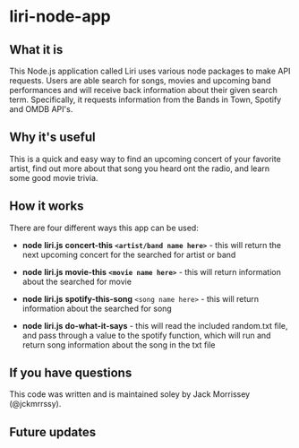 # liri-node-app

## What it is
This Node.js application called Liri uses various node packages to make API requests. Users are able search for songs, movies and upcoming band performances and will receive back information about their given search term. Specifically, it requests information from the Bands in Town, Spotify and OMDB API's.

## Why it's useful

This is a quick and easy way to find an upcoming concert of your favorite artist, find out more about that song you heard ont the radio, and learn some good movie trivia. 

## How it works

There are four different ways this app can be used:

* __node__ __liri.js__ __concert-this__ __`<artist/band name here>`__ - this will return the next upcoming concert for the searched for artist or band

* __node__ __liri.js__ __movie-this__ __`<movie name here>`__ - this will return information about the searched for movie

* __node__ __liri.js__ __spotify-this-song__ `<song name here>` - this will return information about the searched for song

* __node__ __liri.js__ __do-what-it-says__ - this will read the included random.txt file, and pass through a value to the spotify function, which will run and return song information about the song in the txt file

## If you have questions

This code was written and is maintained soley by Jack Morrissey (@jckmrrssy).

## Future updates